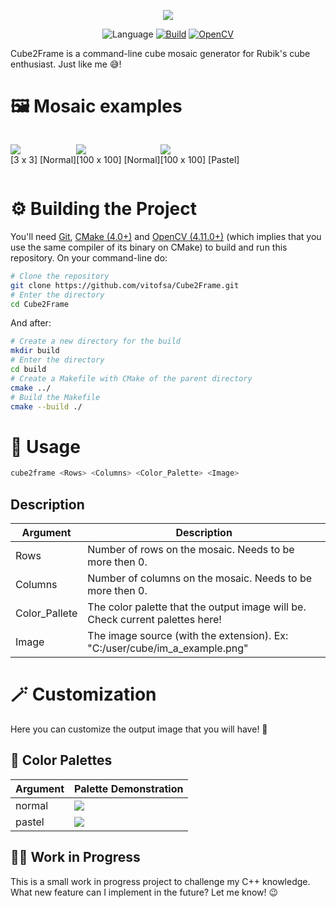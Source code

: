 <div align="center">

![](LOGO_LINK)

![Language](https://img.shields.io/badge/Coded_in-C++-blue)
[![Build](https://img.shields.io/badge/Built_with-CMake-red)](https://cmake.org/ "CMake")
[![OpenCV](https://img.shields.io/badge/Using-OpenCV-yellow)](https://opencv.org/ "OpenCV")
</div>
Cube2Frame is a command-line cube mosaic generator for Rubik's cube enthusiast. Just like me 😅!

# 🖼️ Mosaic examples
<div style="display: flex; align-items: center; ">

<div>

![](SMALL_MOSAIC)
<br>[3 x 3] [Normal]
</div>

<div>

![](MOSAIC_NORMAL)
<br>[100 x 100] [Normal]
</div>

<div>

![](MOSAIC_PASTEL)
<br>[100 x 100] [Pastel]
</div>
</div>

# ⚙️ Building the Project
You'll need [Git](https://git-scm.com/), [CMake (4.0+)](https://cmake.org/) and [OpenCV (4.11.0+)](https://opencv.org/) (which implies that you use the same compiler of its binary on CMake) to build and run this repository. On your command-line do:

```sh
# Clone the repository
git clone https://github.com/vitofsa/Cube2Frame.git
# Enter the directory
cd Cube2Frame
```
And after:
```sh
# Create a new directory for the build
mkdir build
# Enter the directory
cd build
# Create a Makefile with CMake of the parent directory
cmake ../
# Build the Makefile
cmake --build ./
```

# 🔧 Usage

```sh
cube2frame <Rows> <Columns> <Color_Palette> <Image>
```

## Description

| Argument | Description |
|----------|-------------|
|Rows      | Number of rows on the mosaic. Needs to be more then 0.|
|Columns | Number of columns on the mosaic. Needs to be more then 0.|
|Color_Pallete | The color palette that the output image will be. Check current palettes here!|
|Image | The image source (with the extension). Ex: "C:/user/cube/im_a_example.png" |


# 🪄 Customization
Here you can customize the output image that you will have! 🤩
## 🎨 Color Palettes 
| Argument | Palette Demonstration |
|----------|-----------------------|
|normal    | ![](NORMAL_PALETTE) | 
|pastel    | ![](PASTEL_PALETTE) | 

## 👷‍♂️ Work in Progress
This is a small work in progress project to challenge my C++ knowledge. What new feature can I implement in the future? Let me know! 😉